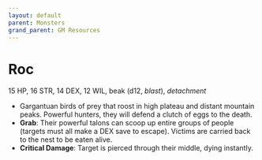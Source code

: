 ```yaml
---
layout: default
parent: Monsters
grand_parent: GM Resources
---
```


# Roc

15 HP, 16 STR, 14 DEX, 12 WIL, beak (d12, _blast_), _detachment_

- Gargantuan birds of prey that roost in high plateau and distant mountain peaks. Powerful hunters, they will defend a clutch of eggs to the death.
- **Grab**: Their powerful talons can scoop up entire groups of people (targets must all make a DEX save to escape). Victims are carried back to the nest to be eaten alive.
- **Critical Damage**: Target is pierced through their middle, dying instantly.